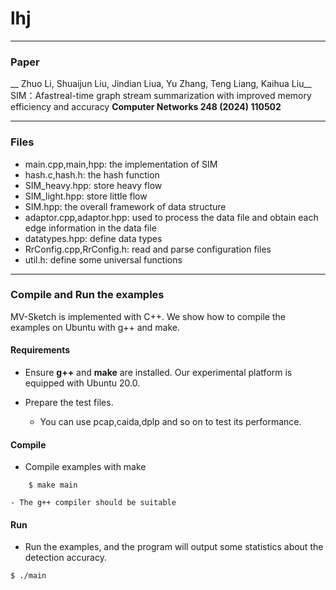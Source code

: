 # lhj

---
### Paper
__ Zhuo Li, Shuaijun Liu, Jindian Liua, Yu Zhang, Teng Liang, Kaihua Liu__
SIM：Afastreal-time graph stream summarization with improved memory efficiency and accuracy
__Computer Networks 248 (2024) 110502__

---
### Files
- main.cpp,main,hpp: the implementation of SIM
- hash.c,hash.h: the hash function
- SIM_heavy.hpp: store heavy flow
- SIM_light.hpp: store little flow
- SIM.hpp: the overall framework of data structure
- adaptor.cpp,adaptor.hpp: used to process the data file and obtain each edge information in the data file
- datatypes.hpp: define data types
- RrConfig.cpp,RrConfig.h: read and parse configuration files
- util.h: define some universal functions
---

### Compile and Run the examples
MV-Sketch is implemented with C++. We show how to compile the examples on
Ubuntu with g++ and make.

#### Requirements
- Ensure __g++__ and __make__ are installed.  Our experimental platform is
  equipped with Ubuntu 20.0.

- Prepare the test files.
    - You can use pcap,caida,dplp and so on to test its performance.
      

#### Compile
- Compile examples with make

```
    $ make main
```

    - The g++ compiler should be suitable 


#### Run
- Run the examples, and the program will output some statistics about the detection accuracy. 

```
$ ./main
```

